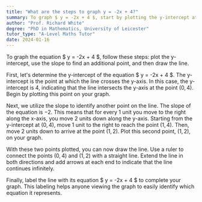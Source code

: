 ```yaml
---
title: "What are the steps to graph y = -2x + 4?"
summary: To graph $ y = -2x + 4 $, start by plotting the y-intercept at 4, then apply the slope of -2 to find another point, and connect them to draw the line.
author: "Prof. Richard White"
degree: "PhD in Mathematics, University of Leicester"
tutor_type: "A-Level Maths Tutor"
date: 2024-01-16
---
```


To graph the equation $ y = -2x + 4 $, follow these steps: plot the y-intercept, use the slope to find an additional point, and then draw the line.

First, let's determine the y-intercept of the equation $ y = -2x + 4 $. The y-intercept is the point at which the line crosses the y-axis. In this case, the y-intercept is $4$, indicating that the line intersects the y-axis at the point $(0, 4)$. Begin by plotting this point on your graph.

Next, we utilize the slope to identify another point on the line. The slope of the equation is $-2$. This means that for every $1$ unit you move to the right along the x-axis, you move $2$ units down along the y-axis. Starting from the y-intercept at $(0, 4)$, move $1$ unit to the right to reach the point $(1, 4)$. Then, move $2$ units down to arrive at the point $(1, 2)$. Plot this second point, $(1, 2)$, on your graph.

With these two points plotted, you can now draw the line. Use a ruler to connect the points $(0, 4)$ and $(1, 2)$ with a straight line. Extend the line in both directions and add arrows at each end to indicate that the line continues infinitely.

Finally, label the line with its equation $ y = -2x + 4 $ to complete your graph. This labeling helps anyone viewing the graph to easily identify which equation it represents.
    